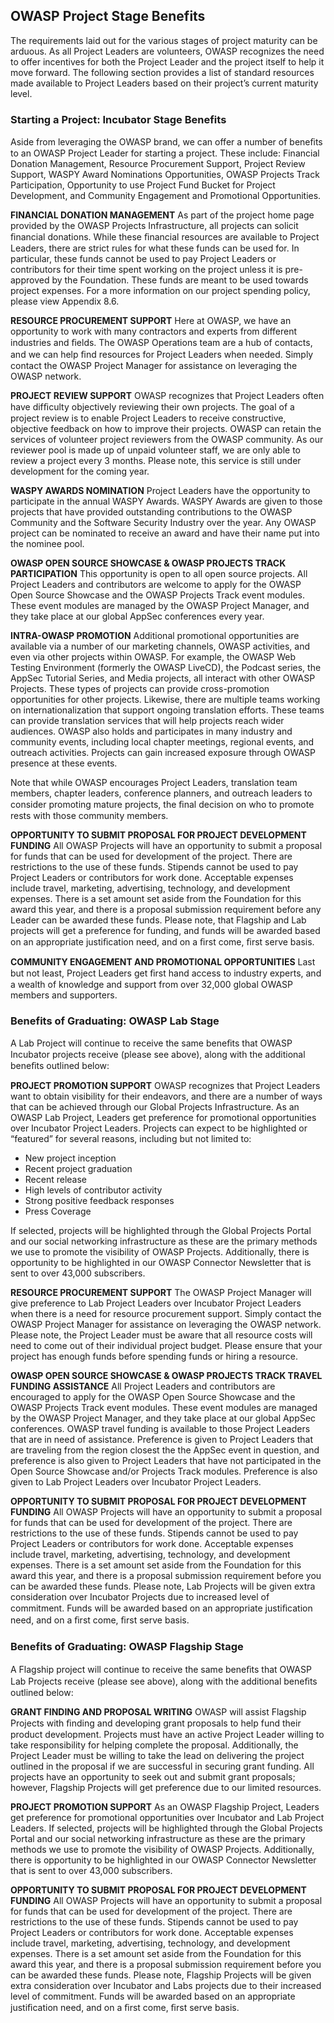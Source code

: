 OWASP Project Stage Benefits
----------------------------

The requirements laid out for the various stages of project maturity can
be arduous. As all Project Leaders are volunteers, OWASP recognizes the
need to offer incentives for both the Project Leader and the project
itself to help it move forward. The following section provides a list of
standard resources made available to Project Leaders based on their
project’s current maturity level.

### Starting a Project: Incubator Stage Benefits

Aside from leveraging the OWASP brand, we can offer a number of beneﬁts
to an OWASP Project Leader for starting a project. These include:
Financial Donation Management, Resource Procurement Support, Project
Review Support, WASPY Award Nominations Opportunities, OWASP Projects
Track Participation, Opportunity to use Project Fund Bucket for Project
Development, and Community Engagement and Promotional Opportunities.

**FINANCIAL DONATION MANAGEMENT** As part of the project home page
provided by the OWASP Projects Infrastructure, all projects can solicit
ﬁnancial donations. While these ﬁnancial resources are available to
Project Leaders, there are strict rules for what these funds can be used
for. In particular, these funds cannot be used to pay Project Leaders or
contributors for their time spent working on the project unless it is
pre-approved by the Foundation. These funds are meant to be used towards
project expenses. For a more information on our project spending policy,
please view Appendix 8.6.

**RESOURCE PROCUREMENT SUPPORT** Here at OWASP, we have an opportunity
to work with many contractors and experts from different industries and
ﬁelds. The OWASP Operations team are a hub of contacts, and we can help
ﬁnd resources for Project Leaders when needed. Simply contact the OWASP
Project Manager for assistance on leveraging the OWASP network.

**PROJECT REVIEW SUPPORT** OWASP recognizes that Project Leaders often
have difﬁculty objectively reviewing their own projects. The goal of a
project review is to enable Project Leaders to receive constructive,
objective feedback on how to improve their projects. OWASP can retain
the services of volunteer project reviewers from the OWASP community. As
our reviewer pool is made up of unpaid volunteer staff, we are only able
to review a project every 3 months. Please note, this service is still
under development for the coming year.

**WASPY AWARDS NOMINATION** Project Leaders have the opportunity to
participate in the annual WASPY Awards. WASPY Awards are given to those
projects that have provided outstanding contributions to the OWASP
Community and the Software Security Industry over the year. Any OWASP
project can be nominated to receive an award and have their name put
into the nominee pool.

**OWASP OPEN SOURCE SHOWCASE & OWASP PROJECTS TRACK PARTICIPATION** This
opportunity is open to all open source projects. All Project Leaders and
contributors are welcome to apply for the OWASP Open Source Showcase and
the OWASP Projects Track event modules. These event modules are managed
by the OWASP Project Manager, and they take place at our global AppSec
conferences every year.

**INTRA-OWASP PROMOTION** Additional promotional opportunities are
available via a number of our marketing channels, OWASP activities, and
even via other projects within OWASP. For example, the OWASP Web Testing
Environment (formerly the OWASP LiveCD), the Podcast series, the AppSec
Tutorial Series, and Media projects, all interact with other OWASP
Projects. These types of projects can provide cross-promotion
opportunities for other projects. Likewise, there are multiple teams
working on internationalization that support ongoing translation
efforts. These teams can provide translation services that will help
projects reach wider audiences. OWASP also holds and participates in
many industry and community events, including local chapter meetings,
regional events, and outreach activities. Projects can gain increased
exposure through OWASP presence at these events.

Note that while OWASP encourages Project Leaders, translation team
members, chapter leaders, conference planners, and outreach leaders to
consider promoting mature projects, the ﬁnal decision on who to promote
rests with those community members.

**OPPORTUNITY TO SUBMIT PROPOSAL FOR PROJECT DEVELOPMENT FUNDING** All
OWASP Projects will have an opportunity to submit a proposal for funds
that can be used for development of the project. There are restrictions
to the use of these funds. Stipends cannot be used to pay Project
Leaders or contributors for work done. Acceptable expenses include
travel, marketing, advertising, technology, and development expenses.
There is a set amount set aside from the Foundation for this award this
year, and there is a proposal submission requirement before any Leader
can be awarded these funds. Please note, that Flagship and Lab projects
will get a preference for funding, and funds will be awarded based on an
appropriate justiﬁcation need, and on a ﬁrst come, ﬁrst serve basis.

**COMMUNITY ENGAGEMENT AND PROMOTIONAL OPPORTUNITIES** Last but not
least, Project Leaders get ﬁrst hand access to industry experts, and a
wealth of knowledge and support from over 32,000 global OWASP members
and supporters.

### Benefits of Graduating: OWASP Lab Stage

A Lab Project will continue to receive the same beneﬁts that OWASP
Incubator projects receive (please see above), along with the additional
beneﬁts outlined below:

**PROJECT PROMOTION SUPPORT** OWASP recognizes that Project Leaders want
to obtain visibility for their endeavors, and there are a number of ways
that can be achieved through our Global Projects Infrastructure. As an
OWASP Lab Project, Leaders get preference for promotional opportunities
over Incubator Project Leaders. Projects can expect to be highlighted or
“featured” for several reasons, including but not limited to:

-   New project inception
-   Recent project graduation
-   Recent release
-   High levels of contributor activity
-   Strong positive feedback responses
-   Press Coverage

If selected, projects will be highlighted through the Global Projects
Portal and our social networking infrastructure as these are the primary
methods we use to promote the visibility of OWASP Projects.
Additionally, there is opportunity to be highlighted in our OWASP
Connector Newsletter that is sent to over 43,000 subscribers.

**RESOURCE PROCUREMENT SUPPORT** The OWASP Project Manager will give
preference to Lab Project Leaders over Incubator Project Leaders when
there is a need for resource procurement support. Simply contact the
OWASP Project Manager for assistance on leveraging the OWASP network.
Please note, the Project Leader must be aware that all resource costs
will need to come out of their individual project budget. Please ensure
that your project has enough funds before spending funds or hiring a
resource.

**OWASP OPEN SOURCE SHOWCASE & OWASP PROJECTS TRACK TRAVEL FUNDING
ASSISTANCE** All Project Leaders and contributors are encouraged to
apply for the OWASP Open Source Showcase and the OWASP Projects Track
event modules. These event modules are managed by the OWASP Project
Manager, and they take place at our global AppSec conferences. OWASP
travel funding is available to those Project Leaders that are in need of
assistance. Preference is given to Project Leaders that are traveling
from the region closest the the AppSec event in question, and preference
is also given to Project Leaders that have not participated in the Open
Source Showcase and/or Projects Track modules. Preference is also given
to Lab Project Leaders over Incubator Project Leaders.

**OPPORTUNITY TO SUBMIT PROPOSAL FOR PROJECT DEVELOPMENT FUNDING** All
OWASP Projects will have an opportunity to submit a proposal for funds
that can be used for development of the project. There are restrictions
to the use of these funds. Stipends cannot be used to pay Project
Leaders or contributors for work done. Acceptable expenses include
travel, marketing, advertising, technology, and development expenses.
There is a set amount set aside from the Foundation for this award this
year, and there is a proposal submission requirement before you can be
awarded these funds. Please note, Lab Projects will be given extra
consideration over Incubator Projects due to increased level of
commitment. Funds will be awarded based on an appropriate justiﬁcation
need, and on a ﬁrst come, ﬁrst serve basis.

### Benefits of Graduating: OWASP Flagship Stage

A Flagship project will continue to receive the same beneﬁts that OWASP
Lab Projects receive (please see above), along with the additional
beneﬁts outlined below:

**GRANT FINDING AND PROPOSAL WRITING** OWASP will assist Flagship
Projects with ﬁnding and developing grant proposals to help fund their
product development. Projects must have an active Project Leader willing
to take responsibility for helping complete the proposal. Additionally,
the Project Leader must be willing to take the lead on delivering the
project outlined in the proposal if we are successful in securing grant
funding. All projects have an opportunity to seek out and submit grant
proposals; however, Flagship Projects will get preference due to our
limited resources.

**PROJECT PROMOTION SUPPORT** As an OWASP Flagship Project, Leaders get
preference for promotional opportunities over Incubator and Lab Project
Leaders. If selected, projects will be highlighted through the Global
Projects Portal and our social networking infrastructure as these are
the primary methods we use to promote the visibility of OWASP Projects.
Additionally, there is opportunity to be highlighted in our OWASP
Connector Newsletter that is sent to over 43,000 subscribers.

**OPPORTUNITY TO SUBMIT PROPOSAL FOR PROJECT DEVELOPMENT FUNDING** All
OWASP Projects will have an opportunity to submit a proposal for funds
that can be used for development of the project. There are restrictions
to the use of these funds. Stipends cannot be used to pay Project
Leaders or contributors for work done. Acceptable expenses include
travel, marketing, advertising, technology, and development expenses.
There is a set amount set aside from the Foundation for this award this
year, and there is a proposal submission requirement before you can be
awarded these funds. Please note, Flagship Projects will be given extra
consideration over Incubator and Labs projects due to their increased
level of commitment. Funds will be awarded based on an appropriate
justiﬁcation need, and on a ﬁrst come, ﬁrst serve basis.
